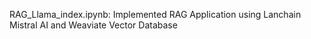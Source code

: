 RAG_Llama_index.ipynb: Implemented RAG Application using Lanchain Mistral AI and Weaviate Vector Database 
